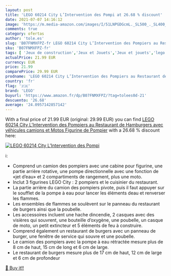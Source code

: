 ```yaml
---
layout: post
title: 'LEGO 60214 City L’Intervention des Pompi at 26.68 % discount'
date: 2021-07-07 14:16:12
image: 'https://m.media-amazon.com/images/I/51LNPGDGcmL._SL500_._SL400_.jpg'
comments: true
category: ofertas
author: 'tole.es'
slug: 'B07FNMXFPZ-fr LEGO 60214 City L’Intervention des Pompiers au Restaurant...'
sku: 'B07FNMXFPZ-fr'
tags: [ 'Jeux de construction','Jeux et Jouets','Jeux et jouets','lego', ]
actualPrice: 21.99 EUR
currency: EUR
price: 21.99
comparePrice: 29.99 EUR
prodname: 'LEGO 60214 City L’Intervention des Pompiers au Restaurant de Hamburgers  avec véhicules camions et Motos  Figurine de Pompier'
country: 'fr'
flag: '🇫🇷'
brand: 'LEGO'
buyurl: 'https://www.amazon.fr/dp/B07FNMXFPZ/?tag=tolees0d-21'
descuento: '26.68'
average: '24.0957142857142'
---
```


With a final price of 21.99 EUR (original: 29.99 EUR) you can find [LEGO 60214 City L’Intervention des Pompiers au Restaurant de Hamburgers  avec véhicules camions et Motos  Figurine de Pompier](https://www.amazon.fr/dp/B07FNMXFPZ/?tag=tolees0d-21) with a  26.68 % discount here:

[![LEGO 60214 City L’Intervention des Pompi](https://m.media-amazon.com/images/I/51LNPGDGcmL._SL500_._SL400_.jpg)](https://www.amazon.fr/dp/B07FNMXFPZ/?tag=tolees0d-21)

ℹ️:

- Comprend un camion des pompiers avec une cabine pour figurine, une partie arrière rotative, une pompe directionnelle avec une fonction de «jet d’eau» et 2 compartiments de rangement, plus une moto.
- Inclut 3 figurines LEGO City : 2 pompiers et le cuisinier du restaurant.
- La partie arrière du camion des pompiers pivote, puis il faut appuyer sur le soufflet de la pompe à eau pour lancer les éléments deau et renverser les flammes.
- Les ensembles de flammes se soulèvent sur le panneau du restaurant de burgers ainsi que la poubelle.
- Les accessoires incluent une hache dincendie, 2 casques avec des visières qui souvrent, une bouteille d’oxygène, une poubelle, un casque de moto, un petit extincteur et 5 éléments de feu à construire.
- Comprend également un restaurant de burgers avec un panneau de burger, une fenêtre de service qui souvre et une poubelle.
- Le camion des pompiers avec la pompe à eau rétractée mesure plus de 8 cm de haut, 15 cm de long et 6 cm de large.
- Le restaurant de burgers mesure plus de 17 cm de haut, 12 cm de large et 6 cm de profondeur

[🛒 Buy it!!](https://www.amazon.fr/dp/B07FNMXFPZ/?tag=tolees0d-21)
